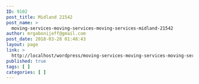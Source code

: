 ```yaml
---
ID: 9102
post_title: Midland 21542
post_name: >
  moving-services-moving-services-moving-services-midland-21542
author: mrgabonijeff@gmail.com
post_date: 2018-03-28 01:48:43
layout: page
link: >
  http://localhost/wordpress/moving-services-moving-services-moving-services-midland-21542/
published: true
tags: [ ]
categories: [ ]
---
```

